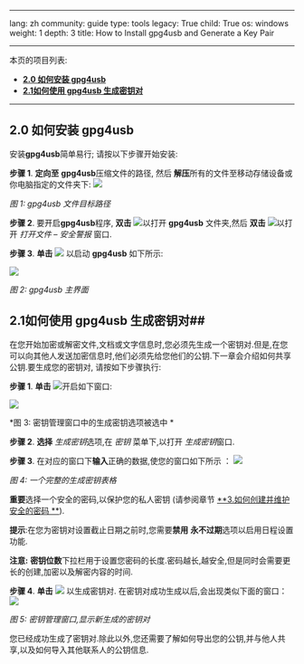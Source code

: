 

---

lang: zh
community: guide
type: tools
legacy: True
child: True
os: windows
weight: 1
depth: 3
title: How to Install gpg4usb and Generate a Key Pair

---

本页的项目列表:

- [**2.0 如何安装 gpg4usb**](#2.0)
- [**2.1如何使用 gpg4usb 生成密钥对**](#2.1)
-------

<a name="2.0"></a>
## 2.0 如何安装 gpg4usb ##

安装**gpg4usb**简单易行; 请按以下步骤开始安装:

**步骤 1**. **定向至**  **gpg4usb**压缩文件的路径, 然后 **解压**所有的文件至移动存储设备或你电脑指定的文件夹下:
![](/sbox/screen/gpg4usb-en/01.png)

*图 1:  gpg4usb 文件目标路径*

**步骤 2**. 要开启**gpg4usb**程序, **双击** ![](/sbox/screen/gpg4usb-en/02.png)以打开 **gpg4usb** 文件夹,然后 **双击** ![](/sbox/screen/gpg4usb-en/03.png)以打开 *打开文件 – 安全警报* 窗口.  

**步骤 3**. **单击** ![](/sbox/screen/gpg4usb-en/04.png) 以启动 **gpg4usb** 如下所示:

![](/sbox/screen/gpg4usb-en/05.png)

*图 2: gpg4usb 主界面*

<a name="2.1"></a>
## 2.1如何使用 gpg4usb 生成密钥对##

在您开始加密或解密文件,文档或文字信息时,您必须先生成一个密钥对.但是,在您可以向其他人发送加密信息时,他们必须先给您他们的公钥.下一章会介绍如何共享公钥.要生成您的密钥对, 请按如下步骤执行:

**步骤 1**. **单击** ![](/sbox/screen/gpg4usb-en/06.png)开启如下窗口:

![](/sbox/screen/gpg4usb-en/07.png)

*图 3:  密钥管理窗口中的生成密钥选项被选中 * 

**步骤 2**. **选择** *生成密钥*选项,在 *密钥* 菜单下,以打开 *生成密钥*窗口.

**步骤 3**. 在对应的窗口下**输入**正确的数据,使您的窗口如下所示 ：
![](/sbox/screen/gpg4usb-en/08.png)

*图 4: 一个完整的生成密钥表格* 

**重要**选择一个安全的密码,以保护您的私人密钥 (请参阅章节 [**3.如何创建并维护安全的密码 **](/en/chapter-3)).

**提示**:在您为密钥对设置截止日期之前时,您需要**禁用** **永不过期**选项以启用日程设置功能.

**注意:** **密钥位数**下拉栏用于设置您密码的长度.密码越长,越安全,但是同时会需要更长的创建,加密以及解密内容的时间.

**步骤 4**. **单击** ![](/sbox/screen/gpg4usb-en/09.png) 以生成密钥对.
在密钥对成功生成以后,会出现类似下面的窗口：
![](/sbox/screen/gpg4usb-en/10.png)

*图 5: 密钥管理窗口,显示新生成的密钥对* 

您已经成功生成了密钥对.除此以外,您还需要了解如何导出您的公钥,并与他人共享,以及如何导入其他联系人的公钥信息.


